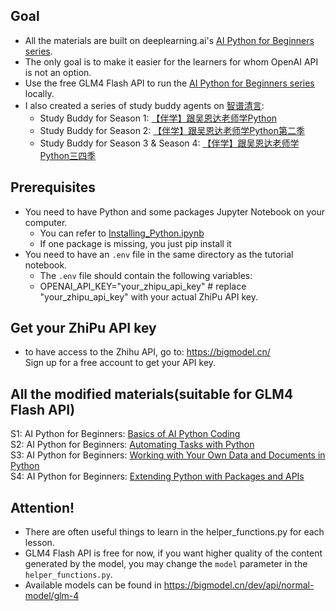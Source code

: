 ## Goal
- All the materials are built on deeplearning.ai's [AI Python for Beginners series](https://learn.deeplearning.ai/courses/ai-python-for-beginners).   
- The only goal is to make it easier for the learners for whom OpenAI API is not an option.
- Use the free GLM4 Flash API to run the [AI Python for Beginners series](https://learn.deeplearning.ai/courses/ai-python-for-beginners) locally.
- I also created a series of study buddy agents on [智谱清言](https://chatglm.cn/):
  - Study Buddy for Season 1: [【伴学】跟吴恩达老师学Python](https://chatglm.cn/main/gdetail/66ba050ebf79f88056ba4fa5)  
  - Study Buddy for Season 2: [【伴学】跟吴恩达老师学Python第二季](https://chatglm.cn/main/gdetail/66d576c2e27e9d7acf9fd04f)
  - Study Buddy for Season 3 & Season 4: [【伴学】跟吴恩达老师学Python三四季](https://chatglm.cn/main/gdetail/66ed17f4c11b5e859c1e82e3)

## Prerequisites
- You need to have Python and some packages Jupyter Notebook on your computer.
  - You can refer to [Installing_Python.ipynb](https://github.com/nicky-aigc/AI-Python-For-Beginners-with-GLM4/blob/main/S4/L7/Installing_Python.ipynb)
  - If one package is missing, you just pip install it    
- You need to have an `.env` file in the same directory as the tutorial notebook.  
  - The `.env` file should contain the following variables:  
  - OPENAI_API_KEY="your_zhipu_api_key" # replace "your_zhipu_api_key" with your actual ZhiPu API key.

## Get your ZhiPu API key
- to have access to the Zhihu API, go to: <https://bigmodel.cn/>  
Sign up for a free account to get your API key.

## All the modified materials(suitable for GLM4 Flash API)
S1: AI Python for Beginners: [Basics of AI Python Coding](https://github.com/nicky-aigc/AI-Python-For-Beginners-with-GLM4/tree/main/S1)  
S2: AI Python for Beginners: [Automating Tasks with Python](https://github.com/nicky-aigc/AI-Python-For-Beginners-with-GLM4/tree/main/S2)  
S3: AI Python for Beginners: [Working with Your Own Data and Documents in Python](https://github.com/nicky-aigc/AI-Python-For-Beginners-with-GLM4/tree/main/S3)  
S4: AI Python for Beginners: [Extending Python with Packages and APIs](https://github.com/nicky-aigc/AI-Python-For-Beginners-with-GLM4/tree/main/S4)

## Attention!
- There are often useful things to learn in the helper_functions.py for each lesson.  
- GLM4 Flash API is free for now, if you want higher quality of the content generated by the model, you may change the `model` parameter in the `helper_functions.py`.   
- Available models can be found in <https://bigmodel.cn/dev/api/normal-model/glm-4>  
